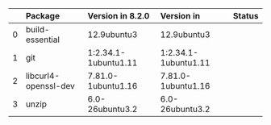 <!-- markdown-link-check-disable -->

|    | Package              | Version in 8.2.0     | Version in           | Status   |
|---:|:---------------------|:---------------------|:---------------------|:---------|
|  0 | build-essential      | 12.9ubuntu3          | 12.9ubuntu3          |          |
|  1 | git                  | 1:2.34.1-1ubuntu1.11 | 1:2.34.1-1ubuntu1.11 |          |
|  2 | libcurl4-openssl-dev | 7.81.0-1ubuntu1.16   | 7.81.0-1ubuntu1.16   |          |
|  3 | unzip                | 6.0-26ubuntu3.2      | 6.0-26ubuntu3.2      |          |